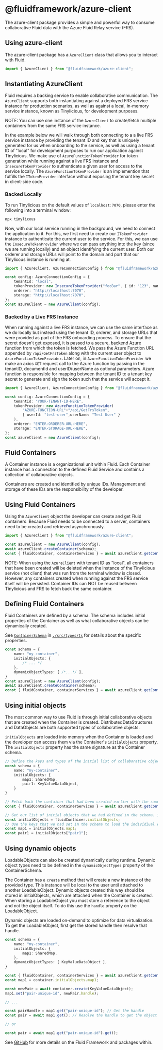 # @fluidframework/azure-client

The azure-client package provides a simple and powerful way to consume collaborative Fluid data with the Azure Fluid
Relay service (FRS).

## Using azure-client

The azure-client package has a `AzureClient` class that allows you to interact with Fluid.

```typescript
import { AzureClient } from "@fluidframework/azure-client";
```

## Instantiating AzureClient

Fluid requires a backing service to enable collaborative communication. The `AzureClient` supports both instantiating
against a deployed FRS service instance for production scenarios, as well as against a local, in-memory service instance,
known as Tinylicious, for development purposes.

NOTE: You can use one instance of the `AzureClient` to create/fetch multiple containers from the same FRS service instance.

In the example below we will walk through both connecting to a a live FRS service instance by providing the tenant ID
and key that is uniquely generated for us when onboarding to the service, as well as using a tenant ID of "local" for
development purposes to run our application against Tinylicious. We make use of `AzureFunctionTokenProvider` for token
generation while running against a live FRS instance and `InsecureTokenProvider` to authenticate a given user for access
to the service locally. The `AzureFunctionTokenProvider` is an implemention that fulfills the `ITokenProvider` interface
without exposing the tenant key secret in client-side code.

### Backed Locally

To run Tinylicious on the default values of `localhost:7070`, please enter the following into a terminal window:

```sh
npx tinylicous
```

Now, with our local service running in the background, we need to connect the application to it. For this, we first need
to create our `ITokenProvider` instance to authenticate the current user to the service. For this, we can use the
`InsecureTokenProvider` where we can pass anything into the key (since we are running locally) and an object identifying
the current user. Both our orderer and storage URLs will point to the domain and port that our Tinylicous instance is
running at.

```typescript
import { AzureClient, AzureConnectionConfig } from "@fluidframework/azure-client";

const config: AzureConnectionConfig = {
    tenantId: "local",
    tokenProvider: new InsecureTokenProvider("fooBar", { id: "123", name: "Test User" }),
    orderer: "http://localhost:7070",
    storage: "http://localhost:7070",
};
const azureClient = new AzureClient(config);
```

### Backed by a Live FRS Instance

When running against a live FRS instance, we can use the same interface as we do locally but instead using the tenant ID,
orderer, and storage URLs that were provided as part of the FRS onboarding process. To ensure that the secret doesn't
get exposed, it is passed to a secure, backend Azure function from which the token is fetched. We pass the Azure
Function URL appended by `/api/GetFrsToken` along with the current user object to `AzureFunctionTokenProvider`. Later on,
in `AzureFunctionTokenProvider` we make an axios `GET` request call to the Azure function by passing in the tenantID,
documentId and userID/userName as optional parameters. Azure function is responsible for mapping between the tenant ID
to a tenant key secret to generate and sign the token such that the service will accept it.

```typescript
import { AzureClient, AzureConnectionConfig } from "@fluidframework/azure-client";

const config: AzureConnectionConfig = {
    tenantId: "YOUR-TENANT-ID-HERE",
    tokenProvider: new AzureFunctionTokenProvider(
        "AZURE-FUNCTION-URL"+"/api/GetFrsToken",
        { userId: "test-user",userName: "Test User" }
    ),
    orderer: "ENTER-ORDERER-URL-HERE",
    storage: "ENTER-STORAGE-URL-HERE",
};
const azureClient = new AzureClient(config);
```

## Fluid Containers

A Container instance is a organizational unit within Fluid. Each Container instance has a connection to the defined
Fluid Service and contains a collection of collaborative objects.

Containers are created and identified by unique IDs. Management and storage of these IDs are the responsibility of the developer.

## Using Fluid Containers

Using the `AzureClient` object the developer can create and get Fluid containers. Because Fluid needs to be connected to
a server, containers need to be created and retrieved asynchronously.

```typescript
import { AzureClient } from "@fluidframework/azure-client";

const azureClient = new AzureClient(config);
await azureClient.createContainer(schema);
const { fluidContainer, containerServices } = await azureClient.getContainer("_unique-id_", schema);
```

NOTE: When using the `AzureClient` with tenant ID as "local", all containers that have been created will be deleted when
the instance of the Tinylicious service (not client) that was run from the terminal window is closed. However, any
containers created when running against the FRS service itself will be persisted. Container IDs can NOT be reused
between Tinylicious and FRS to fetch back the same container.

## Defining Fluid Containers

Fluid Containers are defined by a schema. The schema includes initial properties of the Container as well as what
collaborative objects can be dynamically created.

See [`ContainerSchema`](./src/types.ts) in [`./src/types/ts`](./src/types.ts) for details about the specific properties.

```typescript
const schema = {
    name: "my-container",
    initialObjects: {
        /* ... */
    },
    dynamicObjectTypes: [ /*...*/ ],
}
const azureClient = new AzureClient(config);
await azureClient.createContainer(schema);
const { fluidContainer, containerServices } = await azureClient.getContainer("_unique-id_", schema);
```

## Using initial objects

The most common way to use Fluid is through initial collaborative objects that are created when the Container is created.
DistributedDataStructures and DataObjects are both supported types of collaborative objects.

`initialObjects` are loaded into memory when the Container is loaded and the developer can access them via the
Container's `initialObjects` property. The `initialObjects` property has the same signature as the Container schema.

```typescript
// Define the keys and types of the initial list of collaborative objects. Here, we are using a SharedMap DDS on key "map1" and a KeyValueDataObject on key "pair1"
const schema = {
    name: "my-container",
    initialObjects: {
        map1: SharedMap,
        pair1: KeyValueDataObject,
    }
}

// Fetch back the container that had been created earlier with the same ID and schema
const { fluidContainer, containerServices } = await azureClient.getContainer("_unique-id_", schema);

// Get our list of initial objects that we had defined in the schema. initialObjects here will have the same signature
const initialObjects = fluidContainer.initialObjects;
// Use the keys that we had set in the schema to load the individiual objects
const map1 = initialObjects.map1;
const pair1 = initialObjects["pair1"];
```

## Using dynamic objects

LoadableObjects can also be created dynamically during runtime. Dynamic object types need to be defined in the
`dynamicObjectTypes` property of the ContainerSchema.

The Container has a `create` method that will create a new instance of the provided type. This instance will be local to
the user until attached to another LoadableObject. Dynamic objects created this way should be stored in initialObjects,
which are attached when the Container is created. When storing a LoadableObject you must store a reference to the object
and not the object itself. To do this use the `handle` property on the LoadableObject.

Dynamic objects are loaded on-demand to optimize for data virtualization. To get the LoadableObject, first get the
stored handle then resolve that handle.

```typescript
const schema = {
    name: "my-container",
    initialObjects: {
        map1: SharedMap,
    },
    dynamicObjectTypes: [ KeyValueDataObject ],
}

const { fluidContainer, containerServices } = await azureClient.getContainer("_unique-id_", schema);
const map1 = container.initialObjects.map1;

const newPair = await container.create(KeyValueDataObject);
map1.set("pair-unique-id", newPair.handle);

// ...

const pairHandle = map1.get("pair-unique-id"); // Get the handle
const pair = await map1.get(); // Resolve the handle to get the object

// or

const pair = await map1.get("pair-unique-id").get();
```

See [GitHub](https://github.com/microsoft/FluidFramework) for more details on the Fluid Framework and packages within.
